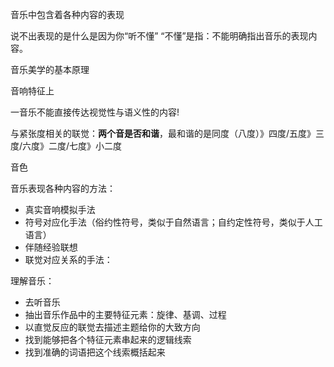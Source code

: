 音乐中包含着各种内容的表现

说不出表现的是什么是因为你“听不懂”
“不懂”是指：不能明确指出音乐的表现内容。


音乐美学的基本原理

音响特征上

一音乐不能直接传达视觉性与语义性的内容!


与紧张度相关的联觉：**两个音是否和谐**，最和谐的是同度（八度）》四度/五度》三度/六度》二度/七度》小二度

音色


音乐表现各种内容的方法：

* 真实音响模拟手法
* 符号对应化手法（俗约性符号，类似于自然语言；自约定性符号，类似于人工语言）
* 伴随经验联想
* 联觉对应关系的手法：

理解音乐：

* 去听音乐
* 抽出音乐作品中的主要特征元素：旋律、基调、过程
* 以直觉反应的联觉去描述主题给你的大致方向
* 找到能够把各个特征元素串起来的逻辑线索
* 找到准确的词语把这个线索概括起来
